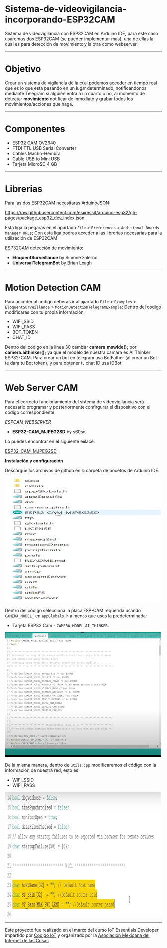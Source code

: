 # Sistema-de-videovigilancia-incorporando-ESP32CAM

Sistema de videovigilancia con ESP32CAM en Arduino IDE, para este caso usaremos dos ESP32CAM (se pueden implementar mas), una de ellas la cual es para detección de movimiento y la otra como webserver.

*************************************************************************************
# Objetivo
Crear un sistema de vigilancia de la cual podemos acceder en tiempo real que es lo que esta pasando en un lugar determinado, notificandonos mediante Telegram si alguien entra a un cuarto o no, al momento de detectar **movimiento** notificar de inmediato y grabar todos los movimientos/acciones que haga.
*************************************************************************************************

# Componentes
* ESP32 CAM OV2640
* FTDI TTL USB Serial Converter
* Cables Macho-Hembra
* Cable USB to Mini USB
* Tarjeta MicroSD 4 GB



******************************************************************************************
# Librerias
Para las dos ESP32CAM necesitaras ArduinoJSON:

https://raw.githubusercontent.com/espressif/arduino-esp32/gh-pages/package_esp32_dev_index.json

Esta liga la pegaras en el apartado  `File` > `Preferences` > `Additional Boards Manager URLs`;
Con esta liga podras acceder a las librerias necesarias para la utilización de ESP32CAM

ESP32CAM detección de movimiento:
* **EloquentSurveillance** by Simone Salerno
* **UniversalTelegramBot** by Brian Lough


**********************************************************************************

# Motion Detection CAM

Para acceder al codigo deberas ir al apartado `File` > `Examples` > `EloquentSurveillance` > `MotionDetectionTelegramExample`;
Dentro del codigo modificaras con tu propia información:
* WIFI_SSID
* WIFI_PASS
* BOT_TOKEN
* CHAT_ID
  
Dentro del codigo en la linea 30 cambiar **camera.mswide();** por **camera.aithinker();** ya que el modelo de nuestra camara es AI Thinker ESP32-CAM.
Para crear un bot en telegram usa BotFather (al crear un Bot te dara tu Bot token), y para obtener tu chat ID usa IDBot.

***********************************************************************************

# Web Server CAM
Para el correcto funcionamiento del sistema de videovigilancia será necesario programar y posteriormente confirgurar el dispositivo con el código correspondiente.

*ESPCAM WEBSERVER*
* **ESP32-CAM_MJPEG2SD** by s60sc.

Lo puedes encontrar en el siguiente enlace:

[ESP32-CAM_MJPEG2SD](https://github.com/s60sc/ESP32-CAM_MJPEG2SD)

**Instalación y configuración**

Descargue los archivos de github en la carpeta de bocetos de Arduino IDE.

<img src="Extras/WEBSERVER.png" width="500" height="400">

Dentro del código selecciona la placa ESP-CAM requerida usando `CAMERA_MODEL_` en `appGlobals.h` a menos que uses la predeterminada:
* Tarjeta ESP32 Cam - `CAMERA_MODEL_AI_THINKER`.

 <img src="Extras/APP.png" width="500" height="400"> 

De la misma manera, dentro de `utils.cpp` modificaremos el código con la información de nuestra red, esto es:
* WIFI_SSID
* WIFI_PASS

<img src="Extras/INT.png" width="500" height="400"> 


***************************************************************************************************************************

Este proyecto fue realizado en el marco del curso IoT Essentials Developer impartido por [Codigo IoT](https://www.codigoiot.com/) y organizado por la [Asociación Mexicana del Internet de las Cosas](https://www.asociacioniot.org/).

